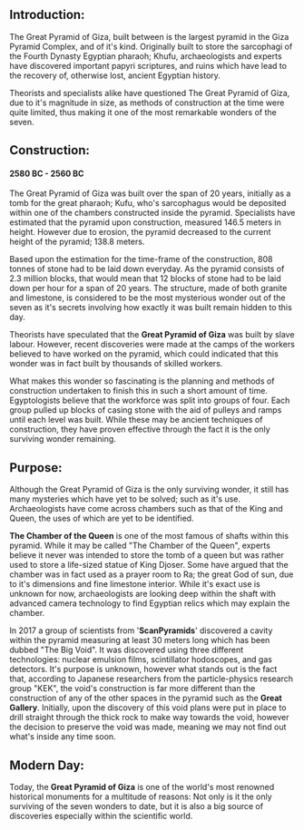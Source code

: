 ## Introduction:

The Great Pyramid of Giza, built between is the largest pyramid in the Giza Pyramid Complex, and of it's kind. Originally built to store the sarcophagi of the Fourth Dynasty Egyptian pharaoh; Khufu, archaeologists and experts have discovered important papyri scriptures, and ruins which have lead to the recovery of, otherwise lost, ancient Egyptian history.

Theorists and specialists alike have questioned The Great Pyramid of Giza, due to it's magnitude in size, as methods of construction at the time were quite limited, thus making it one of the most remarkable wonders of the seven.

## Construction:

#### 2580 BC - 2560 BC

The Great Pyramid of Giza was built over the span of 20 years, initially as a tomb for the great pharaoh; Kufu, who's sarcophagus would be deposited within one of the chambers constructed inside the pyramid. Specialists have estimated that the pyramid upon construction, measured 146.5 meters in height. However due to erosion, the pyramid decreased to the current height of the pyramid; 138.8 meters.

Based upon the estimation for the time-frame of the construction, 808 tonnes of stone had to be laid down everyday. As the pyramid consists of 2.3 million blocks, that would mean that 12 blocks of stone had to be laid down per hour for a span of 20 years. The structure, made of both granite and limestone, is considered to be the most mysterious wonder out of the seven as it's secrets involving how exactly it was built remain hidden to this day. 

Theorists have speculated that the **Great Pyramid of Giza** was built by slave labour. However, recent discoveries were made at the camps of the workers believed to have worked on the pyramid, which could indicated that this wonder was in fact built by thousands of skilled workers. 

What makes this wonder so fascinating is the planning and methods of construction undertaken to finish this in such a short amount of time. Egyptologists believe that the workforce was split into groups of four. Each group pulled up blocks of casing stone with the aid of pulleys and ramps until each level was built. While these may be ancient techniques of construction, they have proven effective through the fact it is the only surviving wonder remaining.

## Purpose:

Although the Great Pyramid of Giza is the only surviving wonder, it still has many mysteries which have yet to be solved; such as it's use. Archaeologists have come across chambers such as that of the King and Queen, the uses of which are yet to be identified.

**The Chamber of the Queen** is one of the most famous of shafts within this pyramid. While it may be called "The Chamber of the Queen", experts believe it never was intended to store the tomb of a queen but was rather used to store a life-sized statue of King Djoser. Some have argued that the chamber was in fact used as a prayer room to Ra; the great God of sun, due to it's dimensions and fine limestone interior. While it's exact use is unknown for now, archaeologists are looking deep within the shaft with advanced camera technology to find Egyptian relics which may explain the chamber. 

In 2017 a group of scientists from '**ScanPyramids**' discovered a cavity within the pyramid measuring at least 30 meters long which has been dubbed "The Big Void". It was discovered using three different technologies: nuclear emulsion films, scintillator hodoscopes, and gas detectors. It's purpose is unknown, however what stands out is the fact that, according to Japanese researchers from the particle-physics research group "KEK", the void's construction is far more different than the construction of any of the other spaces in the pyramid such as the **Great Gallery**. Initially, upon the discovery of this void plans were put in place to drill straight through the thick rock to make way towards the void, however the decision to preserve the void was made, meaning we may not find out what's inside any time soon.

## Modern Day:

Today, the **Great Pyramid of Giza** is one of the world's most renowned historical monuments for a multitude of reasons: Not only is it the only surviving of the seven wonders to date, but it is also a big source of discoveries especially within the scientific world.